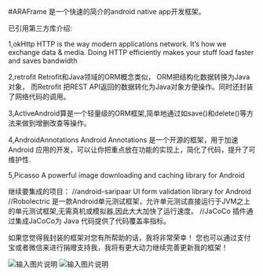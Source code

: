 #ARAFrame 是一个快速的简介的android native app开发框架。


已引用第三方库介绍:

1,okHttp  HTTP is the way modern applications network.
    It’s how we exchange data & media. Doing HTTP efficiently makes your stuff load faster and saves bandwidth

2,retrofit   Retrofit和Java领域的ORM概念类似， ORM把结构化数据转换为Java对象，
    而Retrofit 把REST API返回的数据转化为Java对象方便操作。同时还封装了网络代码的调用。

3,ActiveAndroid算是一个轻量级的ORM框架,简单地通过如save()和delete()等方法来做到增删改查等操作。


4,AndroidAnnotations Android Annotations 是一个开源的框架，用于加速 Android 应用的开发，可以让你把重点放在功能的实现上，简化了代码，提升了可维护性.

5,Picasso A powerful image downloading and caching library for Android

继续要集成的项目：
//android-saripaar    UI form validation library for Android
//Robolectric  是一款Android单元测试框架，允许单元测试直接运行于JVM之上的单元测试框架,无需真机或模拟器,因此大大加快了运行速度。
//JaCoCo 插件通过集成JaCoCo为 Java 代码提供了代码覆盖率指标。


如果您觉得我封装的框架对您有所帮助的话，我将非常荣幸！
您也可以通过支付宝或者微信来进行捐赠支持我，我将有更大动力继续完善更新我的框架！

![输入图片说明](http://git.oschina.net/uploads/qrcode/qrcode_wechat_1466562087564631.png "微信")
![输入图片说明](http://git.oschina.net/uploads/qrcode/qrcode_alipay_1466562103564631.png "支付宝")